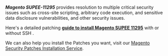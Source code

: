 ***Magento SUPEE-11295*** provides resolution to multiple critical security issues such as cross-site scripting, arbitrary code execution, and sensitive data disclosure vulnerabilities, and other security issues. 


Here's a detailed patching <strong>[guide to install Magento SUPEE 11295](https://meetanshi.com/blog/install-magento-supee-11295/)</strong> with or without SSH .

We can also help you install the Patches you want, visit our [Magento Security Patches Installation Service](https://meetanshi.com/magento-security-patches-installation-service.html).
